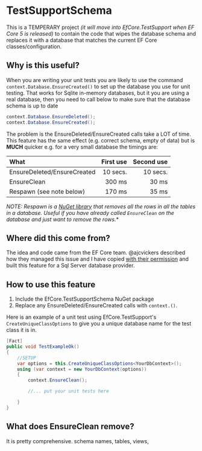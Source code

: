 # TestSupportSchema

This is a TEMPERARY project *(it will move into EfCore.TestSupport when EF Core 5 is released)* to contain the code that wipes the database schema and replaces it with a database that matches the current EF Core classes/configuration.
## Why is this useful?
When you are writing your unit tests you are likely to use the command `context.Database.EnsureCreated()`  to set up the database you use for unit testing. That works for Sqlite in-memory databases, but it you are using a real database, then you need to call below to make sure that the database schema is up to date
```c#
context.Database.EnsureDeleted();
context.Database.EnsureCreated();
```
The problem is the EnsureDeleted/EnsureCreated calls take a LOT of time. This feature has the same effect (e.g. correct schema, empty of data) but is **MUCH** quicker e.g. for a very small database the timings are:

| What| First use | Second use |
|:-------------|-------------:| -----:|
| EnsureDeleted/EnsureCreated | 10 secs. | 10 secs. |
| EnsureClean | 300 ms | 30 ms |
| Respawn (see note below)| 170 ms | 35 ms |

*NOTE: Respawn is a [NuGet library](https://www.nuget.org/packages/Respawn/) that removes all the rows in all the tables in a database. Useful if you have already called `EnsureClean` on the database and just want to remove the rows.**

## Where did this come from?
The idea and code came from the EF Core team. @ajcvickers described how they managed this issue and I have copied [with their permission]( https://github.com/dotnet/efcore/issues/19635#issuecomment-613276164) and built this feature for a Sql Server database provider.

## How to use this feature
1. Include the EfCore.TestSupportSchema NuGet package
2. Replace any EnsureDeleted/EnsureCreated calls with `context.()`.

Here is an example of a unit test using EfCore.TestSupport's `CreateUniqueClassOptions` to give you a unique database name for the test class it is in.

```c#
[Fact]
public void TestExampleOk()
{
    //SETUP
    var options = this.CreateUniqueClassOptions<YourDbContext>();
    using (var context = new YourDbContext(options))
    {
        context.EnsureClean();

        //... put your unit tests here

    }
}
```

## What does EnsureClean remove?

It is pretty comprehensive. schema names, tables, views, 
